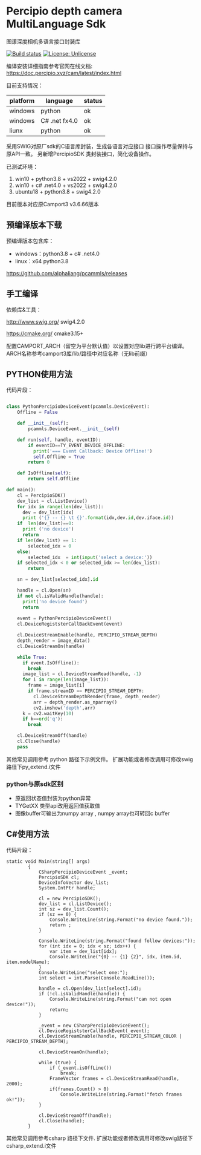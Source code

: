 Percipio depth camera MultiLanguage Sdk
=======================================
图漾深度相机多语言接口封装库

[![Build status](https://ci.appveyor.com/api/projects/status/yibibephnf1wwu6r/branch/master?svg=true)](https://ci.appveyor.com/project/alphaliang/pcammls/branch/master)
[![License: Unlicense](https://img.shields.io/badge/license-Unlicense-blue.svg)](http://unlicense.org/)

编译安装详细指南参考官网在线文档:
https://doc.percipio.xyz/cam/latest/index.html

目前支持情况：

platform |   language      | status   
-------- | --------------- | --------
windows |python          | ok
windows |C# .net fx4.0   | ok
liunx   |python          | ok

采用SWIG对原厂sdk的C语言库封装，生成各语言对应接口
接口操作尽量保持与原API一致。
另新增PercipioSDK 类封装接口，简化设备操作。

已测试环境：
1. win10 + python3.8 + vs2022 + swig4.2.0
2. win10 + c# .net4.0 + vs2022 + swig4.2.0
3. ubuntu18 + python3.8 + swig4.2.0
 
目前版本对应原Camport3 v3.6.66版本
## 预编译版本下载
预编译版本包含库： 
- windows：python3.8 +  c# .net4.0
- linux：x64 python3.8

https://github.com/alphaliang/pcammls/releases

## 手工编译

依赖库&工具：

http://www.swig.org/  swig4.2.0

https://cmake.org/   cmake3.15+


配置CAMPORT\_ARCH（留空为平台默认值）以设置对应lib进行跨平台编译。
ARCH名称参考camport3库/lib/路径中对应名称（无lib前缀）

## PYTHON使用方法
代码片段：
```python

class PythonPercipioDeviceEvent(pcammls.DeviceEvent):
    Offline = False

    def __init__(self):
        pcammls.DeviceEvent.__init__(self)

    def run(self, handle, eventID):
        if eventID==TY_EVENT_DEVICE_OFFLINE:
          print('=== Event Callback: Device Offline!')
          self.Offline = True
        return 0

    def IsOffline(self):
        return self.Offline

def main():
    cl = PercipioSDK()
    dev_list = cl.ListDevice()
    for idx in range(len(dev_list)):
      dev = dev_list[idx]
      print ('{} -- {} \t {}'.format(idx,dev.id,dev.iface.id))
    if  len(dev_list)==0:
      print ('no device')
      return
    if len(dev_list) == 1:
        selected_idx = 0 
    else:
        selected_idx  = int(input('select a device:'))
    if selected_idx < 0 or selected_idx >= len(dev_list):
        return

    sn = dev_list[selected_idx].id

    handle = cl.Open(sn)
    if not cl.isValidHandle(handle):
      print('no device found')
      return
      
    event = PythonPercipioDeviceEvent()
    cl.DeviceRegiststerCallBackEvent(event)

    cl.DeviceStreamEnable(handle, PERCIPIO_STREAM_DEPTH)
    depth_render = image_data()
    cl.DeviceStreamOn(handle)

    while True:
      if event.IsOffline():
        break
      image_list = cl.DeviceStreamRead(handle, -1)
      for i in range(len(image_list)):
        frame = image_list[i]
        if frame.streamID == PERCIPIO_STREAM_DEPTH:
          cl.DeviceStreamDepthRender(frame, depth_render)
          arr = depth_render.as_nparray()
          cv2.imshow('depth',arr)
      k = cv2.waitKey(10)
      if k==ord('q'): 
        break

    cl.DeviceStreamOff(handle)    
    cl.Close(handle)
    pass

```
其他常见调用参考 python 路径下示例文件。
扩展功能或者修改调用可修改swig路径下py\_extend.i文件

### python与原sdk区别 
* 原返回状态值封装为python异常
* TYGetXX 类型api改用返回值获取值
* 图像buffer可输出为numpy array , numpy array也可转回c buffer

## C#使用方法
代码片段：
```CSharp
static void Main(string[] args)
        {
            CSharpPercipioDeviceEvent _event;
            PercipioSDK cl;
            DeviceInfoVector dev_list;
            System.IntPtr handle;

            cl = new PercipioSDK();
            dev_list = cl.ListDevice();
            int sz = dev_list.Count();
            if (sz == 0) {
                Console.WriteLine(string.Format("no device found."));
                return ;
            }

            Console.WriteLine(string.Format("found follow devices:"));
            for (int idx = 0; idx < sz; idx++) {
                var item = dev_list[idx];
                Console.WriteLine("{0} -- {1} {2}", idx, item.id, item.modelName);
            }
            Console.WriteLine("select one:");
            int select = int.Parse(Console.ReadLine());

            handle = cl.Open(dev_list[select].id);
            if (!cl.isValidHandle(handle)) {
                Console.WriteLine(string.Format("can not open device!"));
                return;
            }

            _event = new CSharpPercipioDeviceEvent();
            cl.DeviceRegiststerCallBackEvent(_event);
            cl.DeviceStreamEnable(handle, PERCIPIO_STREAM_COLOR | PERCIPIO_STREAM_DEPTH);

            cl.DeviceStreamOn(handle);

            while (true) {
                if (_event.isOffLine())
                    break;
                FrameVector frames = cl.DeviceStreamRead(handle, 2000);
                if(frames.Count() > 0)
                    Console.WriteLine(string.Format("fetch frames ok!"));
            }

            cl.DeviceStreamOff(handle);
            cl.Close(handle);
        }
```

其他常见调用参考csharp 路径下文件.
扩展功能或者修改调用可修改swig路径下csharp\_extend.i文件




